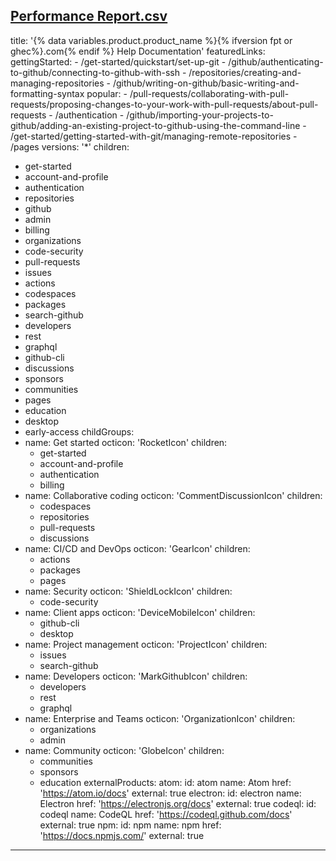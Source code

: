 [Performance Report.csv](https://github.com/github/docs/files/7698457/Performance.Report.csv)
---
title: '{% data variables.product.product_name %}{% ifversion fpt or ghec%}.com{% endif %} Help Documentation'
featuredLinks:
  gettingStarted:
    - /get-started/quickstart/set-up-git
    - /github/authenticating-to-github/connecting-to-github-with-ssh
    - /repositories/creating-and-managing-repositories
    - /github/writing-on-github/basic-writing-and-formatting-syntax
  popular:
    - /pull-requests/collaborating-with-pull-requests/proposing-changes-to-your-work-with-pull-requests/about-pull-requests
    - /authentication
    - /github/importing-your-projects-to-github/adding-an-existing-project-to-github-using-the-command-line
    - /get-started/getting-started-with-git/managing-remote-repositories
    - /pages
versions: '*'
children:
  - get-started
  - account-and-profile
  - authentication
  - repositories
  - github
  - admin
  - billing
  - organizations
  - code-security
  - pull-requests
  - issues
  - actions
  - codespaces
  - packages
  - search-github
  - developers
  - rest
  - graphql
  - github-cli
  - discussions
  - sponsors
  - communities
  - pages
  - education
  - desktop
  - early-access
childGroups:
  - name: Get started
    octicon: 'RocketIcon'
    children:
    - get-started
    - account-and-profile
    - authentication
    - billing
  - name: Collaborative coding
    octicon: 'CommentDiscussionIcon'
    children:
    - codespaces
    - repositories
    - pull-requests
    - discussions
  - name: CI/CD and DevOps
    octicon: 'GearIcon'
    children:
    - actions
    - packages
    - pages
  - name: Security
    octicon: 'ShieldLockIcon'
    children:
    - code-security
  - name: Client apps
    octicon: 'DeviceMobileIcon'
    children:
    - github-cli
    - desktop
  - name: Project management
    octicon: 'ProjectIcon'
    children:
    - issues
    - search-github
  - name: Developers
    octicon: 'MarkGithubIcon'
    children:
    - developers
    - rest
    - graphql
  - name: Enterprise and Teams
    octicon: 'OrganizationIcon'
    children:
    - organizations
    - admin
  - name: Community
    octicon: 'GlobeIcon'
    children:
    - communities
    - sponsors
    - education
externalProducts:
  atom:
    id: atom
    name: Atom
    href: 'https://atom.io/docs'
    external: true
  electron:
    id: electron
    name: Electron
    href: 'https://electronjs.org/docs'
    external: true
  codeql:
    id: codeql
    name: CodeQL
    href: 'https://codeql.github.com/docs'
    external: true
  npm:
    id: npm
    name: npm
    href: 'https://docs.npmjs.com/'
    external: true
---
